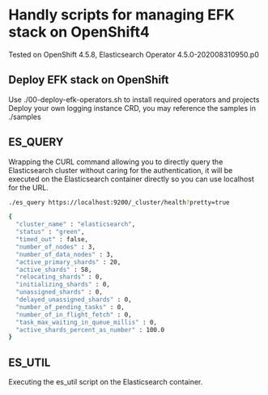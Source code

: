 # Handly scripts for managing EFK stack on OpenShift4

Tested on OpenShift 4.5.8, Elasticsearch Operator 4.5.0-202008310950.p0

## Deploy EFK stack on OpenShift

Use ./00-deploy-efk-operators.sh to install required operators and projects  
Deploy your own logging instance CRD, you may reference the samples in ./samples

## ES_QUERY

Wrapping the CURL command allowing you to directly query the Elasticsearch cluster without caring for the authentication, it will be executed on the Elasticsearch container directly so you can use localhost for the URL.
```bash
./es_query https://localhost:9200/_cluster/health?pretty=true

{
  "cluster_name" : "elasticsearch",
  "status" : "green",
  "timed_out" : false,
  "number_of_nodes" : 3,
  "number_of_data_nodes" : 3,
  "active_primary_shards" : 20,
  "active_shards" : 58,
  "relocating_shards" : 0,
  "initializing_shards" : 0,
  "unassigned_shards" : 0,
  "delayed_unassigned_shards" : 0,
  "number_of_pending_tasks" : 0,
  "number_of_in_flight_fetch" : 0,
  "task_max_waiting_in_queue_millis" : 0,
  "active_shards_percent_as_number" : 100.0
}
```

## ES_UTIL

Executing the es_util script on the Elasticsearch container.
